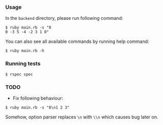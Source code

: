 ### Usage

In the `backend` directory, please run following command:

```
$ ruby main.rb -s "8
0 -3 5 -4 -2 3 1 0"
```

You can also see all available commands by running help command:

```
$ ruby main.rb -h
```

### Running tests

```
$ rspec spec
```

### TODO

- Fix following behaviour:

```
$ ruby main.rb -s "8\n1 2 3"
```

Somehow, option parser replaces ```\n``` with ```\\n``` which causes bug later on.
